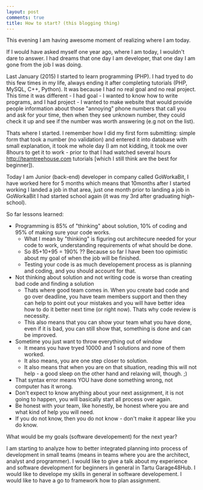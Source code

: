 ```yaml
---
layout: post
comments: true
title: How to start? (this blogging thing)
---
```


This evening I am having awesome moment of realizing where I am today.

If I would have asked myself one year ago, where I am today, I wouldn't dare to answer. I had dreams that one day I am developer, that one day I am gone from the job I was doing.

Last January (2015) I started to learn programming (PHP). I had tryed to do this few times in my life, always ending it after completing tutorials (PHP, MySQL, C++, Python). It was because I had no real goal and no real project.
This time it was different - I had goal - I wanted to know how to write programs, and I had project - I wanted to make website that would provide people information about those "annoying" phone numbers that call you and ask for your time, then when they see unknown number, they could check it up and see if the number was worth answering (e.g not on the list).

Thats where I started. I remember how I did my first form submitting: simple form that took a number (no validation) and entered it into database with small explanation, it took me whole day (I am not kidding, it took me over 8hours to get it to work - prior to that I had watched several hours http://teamtreehouse.com tutorials [which I still think are the best for beginner]).

Today I am Junior (back-end) developer in company called GoWorkaBit, I have worked here for 5 months which means that 10months after I started working I landed a job in that area, just one month prior to landing a job in GoWorkaBit I had started school again (it was my 3rd after graduating high-school).

So far lessons learned:

* Programming is 85% of "thinking" about solution, 10% of coding and 95% of making sure your code works.
	- What I mean by "thinking" is figuring out architecure needed for your code to work, understanding requirements of what should be done.
	- So 85+10+95 = 190% ?? Because so far I have been too opimistic about my goal of when the job will be finished.
	- Testing your code is as much developement process as is planning and coding, and you should account for that.
* Not thinking about solution and not writing code is worse than creating bad code and finding a solution
	- Thats where good team comes in. When you create bad code and go over deadline, you have team members support and then they can help to point out your mistakes and you will have better idea how to do it better next time (or right now). Thats why code review is necessity.
	- This also means that you can show your team what you have done, even if it is bad, you can still show that, something is done and can be improved.
* Sometime you just want to throw everything out of window
	- It means you have tryed 10000 and 1 solutions and none of them worked.
	- It also means, you are one step closer to solution.
	- It also means that when you are on that situation, reading this will not help - a good sleep on the other hand and relaxing will, though. ;)
* That syntax error means YOU have done something wrong, not computer has it wrong.
* Don't expect to know anything about your next assignment, it is not going to happen, you will basically start all process over again.
* Be honest with your team, like honestly, be honest where you are and what kind of help you will need.
* If you do not know, then you do not know - don't make it appear like you do know.

What would be my goals (software developement) for the next year?

I am starting to analyze how to better integrated planning into process of development in small teams (means in teams where you are the architect, analyst and programmer).
I would like to give a talk about my experience and software development for beginners in general in Tartu Garage48Hub.
I would like to develope my skills in general in software developement.
I would like to have a go to framework how to plan assignment.
